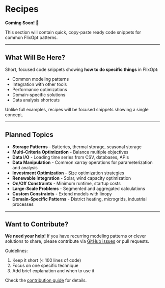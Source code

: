 # Recipes

**Coming Soon!** 🚧

This section will contain quick, copy-paste ready code snippets for common FlixOpt patterns.

---

## What Will Be Here?

Short, focused code snippets showing **how to do specific things** in FlixOpt:

- Common modeling patterns
- Integration with other tools
- Performance optimizations
- Domain-specific solutions
- Data analysis shortcuts

Unlike full examples, recipes will be focused snippets showing a single concept.

---

## Planned Topics

- **Storage Patterns** - Batteries, thermal storage, seasonal storage
- **Multi-Criteria Optimization** - Balance multiple objectives
- **Data I/O** - Loading time series from CSV, databases, APIs
- **Data Manipulation** - Common xarray operations for parameterization and analysis
- **Investment Optimization** - Size optimization strategies
- **Renewable Integration** - Solar, wind capacity optimization
- **On/Off Constraints** - Minimum runtime, startup costs
- **Large-Scale Problems** - Segmented and aggregated calculations
- **Custom Constraints** - Extend models with linopy
- **Domain-Specific Patterns** - District heating, microgrids, industrial processes

---

## Want to Contribute?

**We need your help!** If you have recurring modeling patterns or clever solutions to share, please contribute via [GitHub issues](https://github.com/flixopt/flixopt/issues) or pull requests.

Guidelines:
1. Keep it short (< 100 lines of code)
2. Focus on one specific technique
3. Add brief explanation and when to use it

Check the [contribution guide](../../contribute.md) for details.
